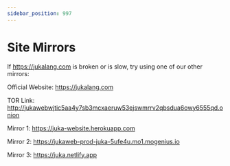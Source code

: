 ```yaml
---
sidebar_position: 997
---
```


# Site Mirrors

If https://jukalang.com is broken or is slow,
try using one of our other mirrors:

Official Website: https://jukalang.com

TOR Link: http://jukawebwjtic5aa4y7sb3mcxaeruw53ejswmrrv2qbsdua6owy6555qd.onion

Mirror 1: https://juka-website.herokuapp.com

Mirror 2: https://jukaweb-prod-juka-5ufe4u.mo1.mogenius.io

Mirror 3: https://juka.netlify.app
